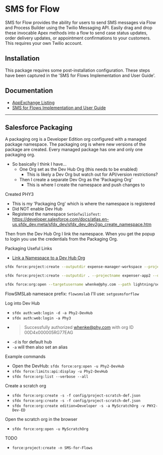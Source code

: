 # SMS for Flow

SMS for Flow provides the ability for users to send SMS messages via Flow and Process Builder using the Twilio Messaging API.  Easily drag and drop these invocable Apex methods into a flow to send case status updates, order delivery updates, or appointment confirmations to your customers. This requires your own Twilio account.

## Installation

This package requires some post-installation configuration. These steps have been captured in the 'SMS for Flows Implementation and User Guide'.

## Documentation

- [AppExchange Listing](https://appexchange.salesforce.com/appxListingDetail?listingId=a0N3A00000FeF9YUAV)
- [SMS for Flows Implementation and User Guide](https://appexchange.salesforce.com/servlet/servlet.FileDownload?file=00P3A00000gAwX0UAK)

---

## Salesforce Packaging

A packaging org is a Developer Edition org configured with a managed package namespace. The packaging org is where new versions of the package are created. Every managed package has one and only one packaging org.

- So basically I think I have...
  - One Org set as the Dev Hub Org (this needs to be enabled)
    - This is likely a Dev Org but watch out for API/version restrictions?
  - Then I create a separate Dev Org as the 'Packaging Org'
    - This is where I create the namespace and push changes to

Created PHY3

- This is my 'Packaging Org' which is where the namespace is registered
- Did NOT enable Dev Hub
- Registered the namespace `SetGoTwilioTest`: <https://developer.salesforce.com/docs/atlas.en-us.sfdx_dev.meta/sfdx_dev/sfdx_dev_dev2gp_create_namespace.htm>

Then from the Dev Hub Org I link the namespace. When you get the popup to login you use the credentials from the Packaging Org.

Packaging Useful Links

- [Link a Namespace to a Dev Hub Org](https://help.salesforce.com/articleView?id=sf.sfdx_dev_reg_namespace.htm)

```bash
sfdx force:project:create --outputdir expense-manager-workspace --projectname expenser-app --defaultpackagedir source-folder

sfdx force:project:create --outputdir . --projectname expenser-app2 --defaultpackagedir source-folder

sfdx force:org:open --targetusername whenke@phy.com --path lightning/setup/Package/home
```

FlowSMSLab namesace prefix: `flowsmslab`
I'll use: `setgosmsforflow`

Log into Dev Hub

- `sfdx auth:web:login -d -a Phy2-DevHub`
- `sfdx auth:web:login -a Phy3`
- > Successfully authorized whenke@phy.com with org ID 00D4x000005RG77EAG
- `-d` is for default hub
- `-a` will then also set an alias

Example commands

- Open the DevHub: `sfdx force:org:open -u Phy2-DevHub`
- `sfdx force:limits:api:display -u Phy2-DevHub`
- `sfdx force:org:list --verbose --all`

Create a scratch org

- `sfdx force:org:create -s -f config/project-scratch-def.json`
- `sfdx force:org:create -s -f config/project-scratch-def.json`
- `sfdx force:org:create edition=Developer -s -a MyScratchOrg -v PHY2-Dev-ED`

Open the scratch org in the browser

- `sfdx force:org:open -u MyScratchOrg`

TODO

- `force:project:create -n SMS-for-Flows`
